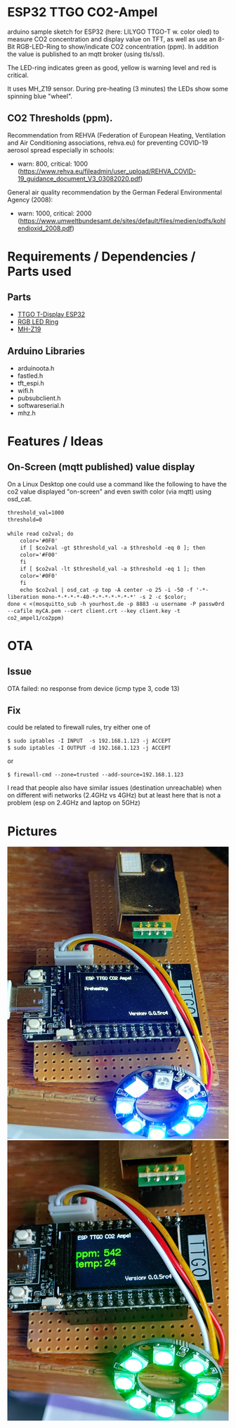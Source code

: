 # ESP32 TTGO CO2-Ampel

arduino sample sketch for ESP32 (here: LILYGO TTGO-T w. color oled) to measure CO2 concentration and display value on TFT, as well as use an 8-Bit RGB-LED-Ring to show/indicate CO2 concentration (ppm). In addition the value is published to an mqtt broker (using tls/ssl).

The LED-ring indicates green as good, yellow is warning level and red is critical.

It uses MH_Z19 sensor. During pre-heating (3 minutes) the LEDs show some spinning blue "wheel".

## CO2 Thresholds (ppm).

Recommendation from REHVA (Federation of European Heating, Ventilation and Air Conditioning associations, rehva.eu) for preventing COVID-19 aerosol spread especially in schools:

- warn: 800, critical: 1000 (<https://www.rehva.eu/fileadmin/user_upload/REHVA_COVID-19_guidance_document_V3_03082020.pdf>)

General air quality recommendation by the German Federal Environmental Agency (2008):

- warn: 1000, critical: 2000 (<https://www.umweltbundesamt.de/sites/default/files/medien/pdfs/kohlendioxid_2008.pdf>)

# Requirements / Dependencies / Parts used

## Parts

- [TTGO T-Display ESP32](https://de.aliexpress.com/item/4000509604970.html)
- [RGB LED Ring](https://de.aliexpress.com/item/32835427711.html)
- [MH-Z19](https://de.aliexpress.com/item/1005001888955609.html)

## Arduino Libraries

- arduinoota.h
- fastled.h
- tft_espi.h
- wifi.h
- pubsubclient.h
- softwareserial.h
- mhz.h

# Features / Ideas

## On-Screen (mqtt published) value display

On a Linux Desktop one could use a command like the following to have the co2 value displayed "on-screen" and even swith color (via mqtt) using osd_cat.

```
threshold_val=1000
threshold=0

while read co2val; do
    color='#0F0'
    if [ $co2val -gt $threshold_val -a $threshold -eq 0 ]; then
    color='#F00'
    fi
    if [ $co2val -lt $threshold_val -a $threshold -eq 1 ]; then
    color='#0F0'
    fi
    echo $co2val | osd_cat -p top -A center -o 25 -i -50 -f '-*-liberation mono-*-*-*-*-40-*-*-*-*-*-*-*' -s 2 -c $color;
done < <(mosquitto_sub -h yourhost.de -p 8883 -u username -P passw0rd --cafile myCA.pem --cert client.crt --key client.key -t co2_ampel1/co2ppm)
```

# OTA

## Issue

OTA failed: no response from device (icmp type 3, code 13)

## Fix

could be related to firewall rules, try either one of

```
$ sudo iptables -I INPUT  -s 192.168.1.123 -j ACCEPT
$ sudo iptables -I OUTPUT -d 192.168.1.123 -j ACCEPT
```

or

```
$ firewall-cmd --zone=trusted --add-source=192.168.1.123
```

I read that people also have similar issues (destination unreachable) when on different wifi networks (2.4GHz vs 4GHz) but at least here that is not a problem (esp on 2.4GHz and laptop on 5GHz)


# Pictures

![CO2 Ampel pre-heating](20210119_155820_HDR.jpg)
![CO2 Ampel green](20210119_160150_HDR.jpg)
